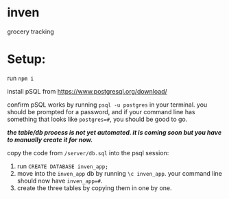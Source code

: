 # inven
grocery tracking 

# Setup:
run `npm i`

install pSQL from https://www.postgresql.org/download/

confirm pSQL works by running `psql -u postgres` in your terminal. you should be prompted for a password, and if your command line has something that looks like `postgres=#`, you should be good to go.


**_the table/db process is not yet automated. it is coming soon but you have to manually create it for now._**

copy the code from `/server/db.sql` into the psql session:

1) run `CREATE DATABASE inven_app;`
2) move into the `inven_app` db by running `\c inven_app`. your command line should now have `inven_app=#`.
3) create the three tables by copying them in one by one. 
